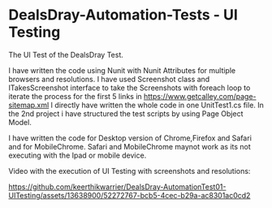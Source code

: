 # DealsDray-Automation-Tests - UI Testing
The UI Test of the DealsDray Test.

I have written the code using Nunit with Nunit Attributes for multiple browsers and resolutions. I have used Screenshot class and ITakesScreenshot interface to take the Screenshots with foreach loop to iterate the process for the first 5 links in https://www.getcalley.com/page-sitemap.xml
I directly have written the whole code in one UnitTest1.cs file. In the 2nd project i have structured the test scripts by using Page Object Model.

I have written the code for Desktop version of Chrome,Firefox and Safari and for MobileChrome.  Safari and MobileChrome maynot work as its not executing with the Ipad or mobile device.

Video with the execution of UI Testing with screenshots and resolutions: 

https://github.com/keerthikwarrier/DealsDray-AutomationTest01-UITesting/assets/13638900/52272767-bcb5-4cec-b29a-ac8301ac0cd2





